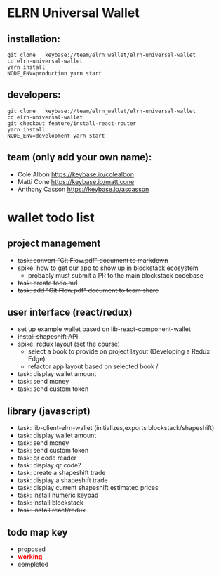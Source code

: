 # ELRN Universal Wallet

## installation:
~~~~
git clone   keybase://team/elrn_wallet/elrn-universal-wallet
cd elrn-universal-wallet
yarn install
NODE_ENV=production yarn start
~~~~

## developers:
~~~~
git clone   keybase://team/elrn_wallet/elrn-universal-wallet
cd elrn-universal-wallet
git checkout feature/install-react-router
yarn install
NODE_ENV=development yarn start
~~~~

## team (only add your own name):
- Cole Albon https://keybase.io/colealbon
- Matti Cone https://keybase.io/matticone
- Anthony Casson https://keybase.io/ascasson

# wallet todo list

## project management
- ~~task: convert "Git Flow.pdf" document to markdown~~
- spike: how to get our app to show up in blockstack ecosystem
  - probably must submit a PR to the main blockstack codebase
- ~~task: create todo.md~~
- ~~task: add "Git Flow.pdf" document to team share~~

## user interface (react/redux)
- set up example wallet based on lib-react-component-wallet
- ~~install shapeshift API~~
- spike: redux layout (set the course)
  - select a book to provide on project layout (Developing a Redux Edge)
  - refactor app layout based on selected book / 
- task: display wallet amount
- task: send money
- task: send custom token

## library (javascript)
- task: lib-client-elrn-wallet (initializes,exports blockstack/shapeshift)
- task: display wallet amount
- task: send money
- task: send custom token
- task: qr code reader
- task: display qr code?
- task: create a shapeshift trade
- task: display a shapeshift trade
- task: display current shapeshift estimated prices
- task: install numeric keypad
- ~~task: install blockstack~~
- ~~task: install react/redux~~

## todo map key
- proposed
- <span style="color:red">**working**<span>
- ~~completed~~
